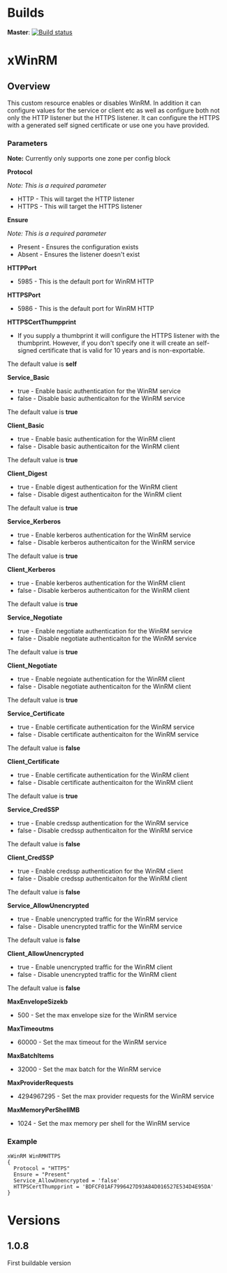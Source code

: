 # Builds

**Master**: [![Build status](https://ci.appveyor.com/api/projects/status/bmjs9sdeth5f7fd5/branch/master?svg=true)](https://ci.appveyor.com/project/theonlyway/xwinrm/branch/master)

# xWinRM #
## Overview ##

This custom resource enables or disables WinRM. In addition it can configure values for the service or client etc as well as configure both not only the HTTP listener but the HTTPS listener. It can configure the HTTPS with a generated self signed certificate or use one you have provided.

### Parameters ###

**Note:** Currently only supports one zone per config block

**Protocol**

*Note: This is a required parameter*

- HTTP - This will target the HTTP listener
- HTTPS - This will target the HTTPS listener


**Ensure**

*Note: This is a required parameter*

- Present - Ensures the configuration exists
- Absent - Ensures the listener doesn't exist


**HTTPPort**

- 5985 - This is the default port for WinRM HTTP

**HTTPSPort**

- 5986 - This is the default port for WinRM HTTP

**HTTPSCertThumpprint**

- If you supply a thumbprint it will configure the HTTPS listener with the thumbprint. However, if you don't specify one it will create an self-signed certificate that is valid for 10 years and is non-exportable.

The default value is **self**

**Service_Basic**

- true - Enable basic authentication for the WinRM service
- false - Disable basic authenticaiton for the WinRM service

The default value is **true**

**Client_Basic**

- true - Enable basic authentication for the WinRM client
- false - Disable basic authenticaiton for the WinRM client

The default value is **true**

**Client_Digest**

- true - Enable digest authentication for the WinRM client
- false - Disable digest authenticaiton for the WinRM client

The default value is **true**

**Service_Kerberos**

- true - Enable kerberos authentication for the WinRM service
- false - Disable kerberos authenticaiton for the WinRM service

The default value is **true**

**Client_Kerberos**

- true - Enable kerberos authentication for the WinRM client
- false - Disable kerberos authenticaiton for the WinRM client

The default value is **true**

**Service_Negotiate**

- true - Enable negotiate authentication for the WinRM service
- false - Disable negotiate authenticaiton for the WinRM service

The default value is **true**

**Client_Negotiate**

- true - Enable negoiate authentication for the WinRM client
- false - Disable negotiate authenticaiton for the WinRM client

The default value is **true**

**Service_Certificate**

- true - Enable certificate authentication for the WinRM service
- false - Disable certificate authenticaiton for the WinRM service

The default value is **false**

**Client_Certificate**

- true - Enable certificate authentication for the WinRM client
- false - Disable certificate authenticaiton for the WinRM client

The default value is **true**

**Service_CredSSP**

- true - Enable credssp authentication for the WinRM service
- false - Disable credssp authenticaiton for the WinRM service

The default value is **false**

**Client_CredSSP**

- true - Enable credssp authentication for the WinRM client
- false - Disable credssp authenticaiton for the WinRM client

The default value is **false**

**Service_AllowUnencrypted**

- true - Enable unencrypted traffic for the WinRM service
- false - Disable unencrypted traffic for the WinRM service

The default value is **false**

**Client_AllowUnencrypted**

- true - Enable unencrypted traffic for the WinRM client
- false - Disable unencrypted traffic for the WinRM client

The default value is **false**

**MaxEnvelopeSizekb**

- 500 - Set the max envelope size for the WinRM service

**MaxTimeoutms**

- 60000 - Set the max timeout for the WinRM service

**MaxBatchItems**

- 32000 - Set the max batch for the WinRM service

**MaxProviderRequests**

- 4294967295 - Set the max provider requests for the WinRM service

**MaxMemoryPerShellMB**

- 1024 - Set the max memory per shell for the WinRM service

### Example ###

    xWinRM WinRMHTTPS
    {
      Protocol = "HTTPS"
      Ensure = "Present"
      Service_AllowUnencrypted = 'false'
	  HTTPSCertThumpprint = 'BDFCF01AF7996427D93A84D016527E534D4E95DA'
    }

# Versions

## 1.0.8
First buildable version

